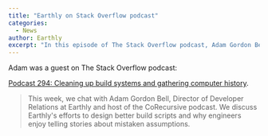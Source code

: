 ```yaml
---
title: "Earthly on Stack Overflow podcast"
categories:
  - News
author: Earthly
excerpt: "In this episode of The Stack Overflow podcast, Adam Gordon Bell, Director of Developer Relations at Earthly, talks about the fascinating world of build systems and the importance of storytelling in engineering. Discover how Earthly is revolutionizing build scripts and why engineers love sharing stories about their assumptions."
---
```

Adam was a guest on The Stack Overflow podcast:

[Podcast 294: Cleaning up build systems and gathering computer history](https://stackoverflow.blog/2020/12/11/podcast-294-cleaning-up-build-systems-and-gathering-computer-history/).

> This week, we chat with Adam Gordon Bell, Director of Developer Relations at Earthly and host of the CoRecursive podcast. We discuss Earthly's efforts to design better build scripts and why engineers enjoy telling stories about mistaken assumptions.

